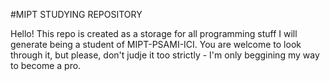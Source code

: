 #MIPT STUDYING REPOSITORY

Hello! This repo is created as a storage for all programming stuff I will generate being a student of MIPT-PSAMI-ICI. You are welcome to look through it, but please, don't judje it too strictly - I'm only beggining my way to become a pro.